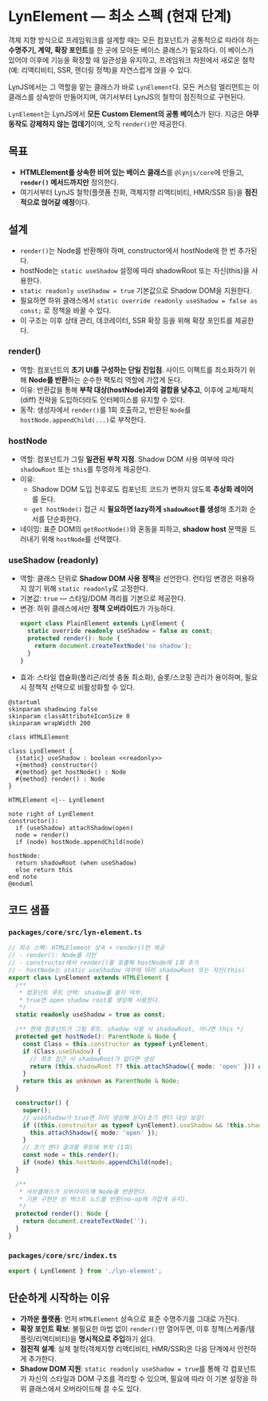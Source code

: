 # LynElement — 최소 스펙 (현재 단계)

객체 지향 방식으로 프레임워크를 설계할 때는 모든 컴포넌트가 공통적으로 따라야 하는 **수명주기, 계약, 확장 포인트**를 한
곳에 모아둔 베이스 클래스가 필요하다. 이 베이스가 있어야 이후에 기능을 확장할 때 일관성을 유지하고, 프레임워크 차원에서
새로운 철학(예: 리액티비티, SSR, 렌더링 정책)을 자연스럽게 얹을 수 있다.

LynJS에서는 그 역할을 맡는 클래스가 바로 `LynElement`다. 모든 커스텀 엘리먼트는 이 클래스를 상속받아 만들어지며,
여기서부터 LynJS의 철학이 점진적으로 구현된다.

`LynElement`는 LynJS에서 **모든 Custom Element의 공통 베이스**가 된다. 지금은 **아무 동작도 강제하지 않는 껍데기**이며,
오직 `render()`만 제공한다.

## 목표

- **HTMLElement를 상속한 비어 있는 베이스 클래스**를 `@lynjs/core`에 만들고, **`render()` 메서드까지만** 정의한다.
- 여기서부터 LynJS 철학(플랫폼 친화, 객체지향 리액티비티, HMR/SSR 등)을 **점진적으로 얹어갈 예정**이다.

## 설계

- `render()`는 Node를 반환해야 하며, constructor에서 hostNode에 한 번 추가된다.
- hostNode는 `static useShadow` 설정에 따라 shadowRoot 또는 자신(this)을 사용한다.
- `static readonly useShadow = true` 기본값으로 Shadow DOM을 지원한다.
- 필요하면 하위 클래스에서 `static override readonly useShadow = false as const;` 로 정책을 바꿀 수 있다.
- 이 구조는 이후 상태 관리, 데코레이터, SSR 확장 등을 위해 확장 포인트를 제공한다.

### render()

- 역할: 컴포넌트의 **초기 UI를 구성하는 단일 진입점**. 사이드 이펙트를 최소화하기 위해 **Node를 반환**하는 순수한 팩토리
  역할에 가깝게 둔다.
- 이유: 반환값을 통해 **부착 대상(hostNode)과의 결합을 낮추고**, 이후에 교체/패치(diff) 전략을 도입하더라도 인터페이스를
  유지할 수 있다.
- 동작: 생성자에서 `render()`를 1회 호출하고, 반환된 `Node`를 `hostNode.appendChild(...)`로 부착한다.

### hostNode

- 역할: 컴포넌트가 그릴 **일관된 부착 지점**. Shadow DOM 사용 여부에 따라 `shadowRoot` 또는 `this`를 투명하게 제공한다.
- 이유:
  - Shadow DOM 도입 전후로도 컴포넌트 코드가 변하지 않도록 **추상화 레이어**를 둔다.
  - `get hostNode()` 접근 시 **필요하면 lazy하게 `shadowRoot`를 생성**해 초기화 순서를 단순화한다.
- 네이밍: 표준 DOM의 `getRootNode()`와 혼동을 피하고, **shadow host** 문맥을 드러내기 위해 `hostNode`를 선택했다.

### useShadow (readonly)

- 역할: 클래스 단위로 **Shadow DOM 사용 정책**을 선언한다. 런타임 변경은 허용하지 않기 위해 `static readonly`로
  고정한다.
- 기본값: `true` — 스타일/DOM 격리를 기본으로 제공한다.
- 변경: 하위 클래스에서만 **정책 오버라이드**가 가능하다.
  ```ts
  export class PlainElement extends LynElement {
    static override readonly useShadow = false as const;
    protected render(): Node {
      return document.createTextNode('no shadow');
    }
  }
  ```
- 효과: 스타일 캡슐화(폴리곤/리셋 충돌 최소화), 슬롯/스코핑 관리가 용이하며, 필요 시 정책적 선택으로 비활성화할 수 있다.

```plantuml
@startuml
skinparam shadowing false
skinparam classAttributeIconSize 0
skinparam wrapWidth 200

class HTMLElement

class LynElement {
  {static} useShadow : boolean <<readonly>>
  +{method} constructor()
  #{method} get hostNode() : Node
  #{method} render() : Node
}

HTMLElement <|-- LynElement

note right of LynElement
constructor():
  if (useShadow) attachShadow(open)
  node = render()
  if (node) hostNode.appendChild(node)

hostNode:
  return shadowRoot (when useShadow)
  else return this
end note
@enduml
```

## 코드 샘플

### `packages/core/src/lyn-element.ts`

```ts
// 최소 스펙: HTMLElement 상속 + render()만 제공
// - render(): Node를 리턴
// - constructor에서 render()를 호출해 hostNode에 1회 추가
// - hostNode는 static useShadow 여부에 따라 shadowRoot 또는 자신(this)
export class LynElement extends HTMLElement {
  /**
   * 컴포넌트 루트 선택: shadow를 쓸지 여부.
   * true면 open shadow root를 생성해 사용한다.
   */
  static readonly useShadow = true as const;

  /** 현재 컴포넌트가 그릴 루트. shadow 사용 시 shadowRoot, 아니면 this */
  protected get hostNode(): ParentNode & Node {
    const Class = this.constructor as typeof LynElement;
    if (Class.useShadow) {
      // 최초 접근 시 shadowRoot가 없다면 생성
      return (this.shadowRoot ?? this.attachShadow({ mode: 'open' })) as unknown as ParentNode & Node;
    }
    return this as unknown as ParentNode & Node;
  }

  constructor() {
    super();
    // useShadow가 true면 미리 생성해 둔다(초기 렌더 대상 보장)
    if ((this.constructor as typeof LynElement).useShadow && !this.shadowRoot) {
      this.attachShadow({ mode: 'open' });
    }
    // 초기 렌더 결과를 루트에 부착 (1회)
    const node = this.render();
    if (node) this.hostNode.appendChild(node);
  }

  /**
   * 서브클래스가 오버라이드해 Node를 반환한다.
   * 기본 구현은 빈 텍스트 노드를 반환(no-op에 가깝게 유지).
   */
  protected render(): Node {
    return document.createTextNode('');
  }
}
```

### `packages/core/src/index.ts`

```ts
export { LynElement } from './lyn-element';
```

## 단순하게 시작하는 이유

- **가까운 플랫폼**: 먼저 `HTMLElement` 상속으로 표준 수명주기를 그대로 가진다.
- **확장 포인트 확보**: 불필요한 마법 없이 `render()`만 열어두면, 이후 정책(스케줄/템플릿/리액티비티)을 **명시적으로
  주입**하기 쉽다.
- **점진적 설계**: 실제 철학(객체지향 리액티비티, HMR/SSR)은 다음 단계에서 안전하게 추가한다.
- **Shadow DOM 지원**: `static readonly useShadow = true`를 통해 각 컴포넌트가 자신의 스타일과 DOM 구조를 격리할 수
  있으며, 필요에 따라 이 기본 설정을 하위 클래스에서 오버라이드해 끌 수도 있다.
